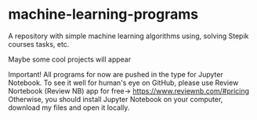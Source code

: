 # machine-learning-programs

A repository with simple machine learning algorithms using, solving Stepik courses tasks, etc.

Maybe some cool projects will appear

Important!  All programs for now are pushed in the type for Jupyter Notebook.  To see it well for human's eye on GitHub, 
please use Review Nortebook (Review NB) app  for free->  https://www.reviewnb.com/#pricing
Otherwise, you should install Jupyter Notebook on your computer, download my files and open it locally.